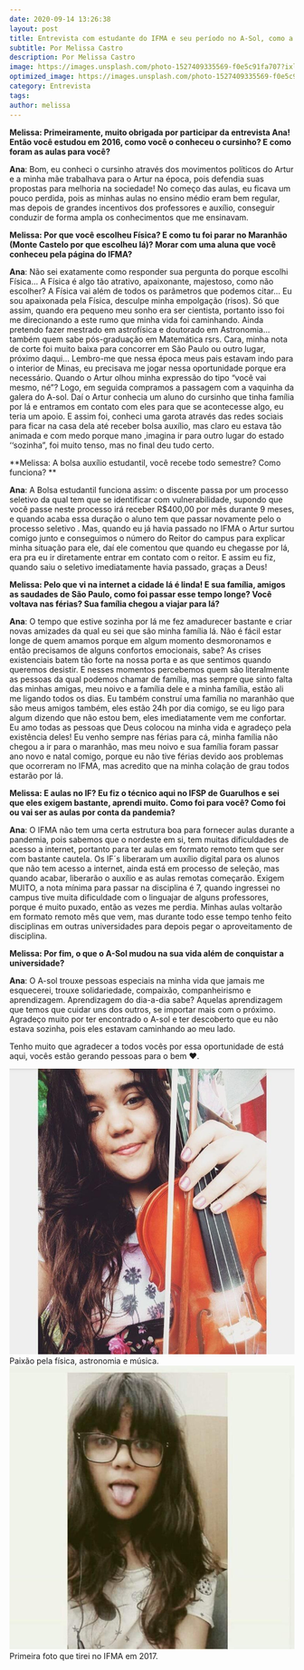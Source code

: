 ```yaml
---
date: 2020-09-14 13:26:38
layout: post
title: Entrevista com estudante do IFMA e seu período no A-Sol, como a educação popular transformou sua vida?
subtitle: Por Melissa Castro
description: Por Melissa Castro
image: https://images.unsplash.com/photo-1527409335569-f0e5c91fa707?ixlib=rb-1.2.1&ixid=eyJhcHBfaWQiOjEyMDd9&auto=format&fit=crop&w=750&q=80
optimized_image: https://images.unsplash.com/photo-1527409335569-f0e5c91fa707?ixlib=rb-1.2.1&ixid=eyJhcHBfaWQiOjEyMDd9&auto=format&fit=crop&w=750&q=80
category: Entrevista
tags:
author: melissa
---
```


**Melissa: Primeiramente, muito obrigada por participar da entrevista Ana!
Então você estudou em 2016, como você o conheceu o cursinho?  E como foram as aulas para você?**

**Ana**: Bom, eu conheci o cursinho através dos movimentos políticos do Artur e a minha mãe trabalhava para o Artur na época, pois defendia suas propostas para melhoria na sociedade! No começo das aulas, eu ficava um pouco perdida, pois as minhas aulas no ensino médio eram bem regular, mas depois de grandes incentivos dos professores e auxílio, conseguir conduzir de forma ampla os conhecimentos que me ensinavam. 

**Melissa: Por que você escolheu Física? E como tu foi parar no Maranhão (Monte Castelo por que escolheu lá)? Morar com uma aluna que você conheceu pela página do IFMA?** 

**Ana**: Não sei exatamente como responder sua pergunta do porque escolhi Física... A Física é algo tão atrativo, apaixonante, majestoso, como não escolher? 
A Física vai além de todos os parâmetros que podemos citar... Eu sou apaixonada pela Física, desculpe minha empolgação (risos). 
Só que assim, quando era pequeno meu sonho era ser cientista, portanto isso foi me direcionando a este rumo que minha vida foi caminhando. Ainda pretendo fazer mestrado em astrofísica e doutorado em Astronomia… também quem sabe pós-graduação em Matemática rsrs. 
Cara, minha nota de corte foi muito baixa para concorrer em São Paulo ou outro lugar, próximo daqui... Lembro-me que nessa época meus pais estavam indo para o interior de Minas, eu precisava me jogar nessa oportunidade porque era necessário. 
Quando o Artur olhou minha expressão do tipo “você vai mesmo, né”? Logo, em seguida compramos a passagem com a vaquinha da galera do A-sol. 
Daí o Artur conhecia um aluno do cursinho que tinha família por lá e entramos em contato com eles para que se acontecesse algo, eu teria um apoio. E assim foi, conheci uma garota através das redes sociais para ficar na casa dela até receber bolsa auxílio, mas claro eu estava tão animada e com medo porque mano ,imagina ir para outro lugar do estado ‘‘sozinha”, foi muito tenso, mas no final deu tudo certo. 

**Melissa: A bolsa auxílio estudantil, você recebe todo semestre? Como funciona? **

**Ana**: A Bolsa estudantil funciona assim: o discente passa por um processo seletivo da qual tem que se identificar com vulnerabilidade, supondo que você passe neste processo irá receber R$400,00 por mês durante 9 meses, e  quando acaba essa duração o aluno tem que passar novamente pelo o processo seletivo . 
Mas, quando eu já havia passado no IFMA o Artur surtou comigo junto e conseguimos o número do Reitor do campus para explicar minha situação para ele, daí ele comentou que quando eu chegasse por lá, era pra eu ir diretamente entrar em contato com o reitor. 
E assim eu fiz, quando saiu o seletivo imediatamente havia passado, graças a Deus! 

**Melissa: Pelo que vi na internet a cidade lá é linda! E sua família, amigos as saudades de São Paulo, como foi passar esse tempo longe? Você voltava nas férias? Sua família chegou a viajar para lá?**

**Ana**: O tempo que estive sozinha por lá me fez amadurecer bastante e criar novas amizades da qual eu sei que são minha família lá. Não é fácil estar longe de quem amamos porque em algum momento desmoronamos e então precisamos de alguns confortos emocionais, sabe? As crises existenciais batem tão forte na nossa porta e as que sentimos quando queremos desistir. E nesses momentos percebemos quem são literalmente as pessoas da qual podemos chamar de família, mas sempre que sinto falta das minhas amigas, meu noivo e a família dele e a minha família, estão ali me ligando todos os dias. 
Eu também construí uma família no maranhão que são meus amigos também, eles estão 24h por dia comigo, se eu ligo para algum dizendo que não estou bem, eles imediatamente vem me confortar. Eu amo todas as pessoas que Deus colocou na minha vida e agradeço pela existência deles! 
Eu venho sempre nas férias para cá, minha família não  chegou a ir para o maranhão, mas meu noivo e sua família foram passar ano novo e natal comigo, porque eu não tive férias devido aos problemas que ocorreram no IFMA, mas acredito que na minha colação de grau todos estarão por lá. 

**Melissa: E aulas no IF? Eu fiz o técnico aqui no IFSP de Guarulhos e sei que eles exigem bastante, aprendi muito. Como foi para você? Como foi ou vai ser as aulas por conta da pandemia?**

**Ana**: O IFMA não tem uma certa estrutura boa para fornecer aulas durante a pandemia, pois sabemos que o nordeste em si, tem muitas dificuldades de acesso a internet, portanto para ter aulas em formato remoto tem que ser com bastante cautela. 
Os IF´s liberaram um auxílio digital para os alunos que não tem acesso a internet,  ainda está em processo de seleção, mas quando acabar, liberarão o auxílio e as aulas remotas começarão. 
Exigem MUITO, a nota mínima para passar na disciplina é 7, quando ingressei no campus tive muita dificuldade com o linguajar de alguns professores, porque é muito puxado, então as vezes me perdia. 
Minhas aulas voltarão em formato remoto mês que vem, mas durante todo esse tempo tenho feito disciplinas em outras universidades para depois pegar o aproveitamento de disciplina. 

**Melissa: Por fim, o que o A-Sol mudou na sua vida além de conquistar a universidade?**

**Ana**: O A-sol trouxe pessoas especiais na minha vida que jamais me esquecerei, trouxe solidariedade, compaixão, companheirismo e aprendizagem. Aprendizagem do dia-a-dia sabe? Aquelas aprendizagem que temos que cuidar uns dos outros, se importar mais com o próximo.
Agradeço muito por ter encontrado o A-sol e ter descoberto que eu não estava sozinha, pois eles estavam caminhando ao meu lado.

Tenho muito que agradecer a todos vocês por essa oportunidade de está aqui, vocês estão gerando pessoas para o bem ♥. 


![Ana](https://raw.githubusercontent.com/asolgru/revista/master/assets/img/outros/v1ent2.jpeg "Ana")
Paixão pela física, astronomia e música.
![Ana](https://raw.githubusercontent.com/asolgru/revista/master/assets/img/outros/v1ent1.jpeg "Ana")
Primeira foto que tirei no IFMA em 2017.
